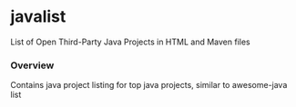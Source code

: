 # javalist
List of Open Third-Party Java Projects in HTML and Maven files

### Overview

Contains java project listing for top java projects, similar to awesome-java list

